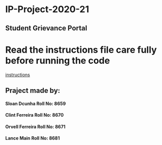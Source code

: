 # IP-Project-2020-21
  ## Student Grievance Portal
# Read the instructions file care fully before running the code
[instructions](/instuction.txt)
## Praject made by:
#### Sloan Dcunha Roll No: 8659
#### Clint Ferreira Roll No: 8670
#### Orvell Ferreira Roll No: 8671
#### Lance Main Roll No: 8681
